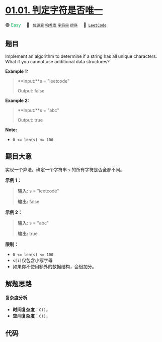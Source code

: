 # [01.01. 判定字符是否唯一](https://leetcode.cn/problems/is-unique-lcci)

🟢 <font color=#15bd66>Easy</font>&emsp; 🔖&ensp; [`位运算`](/tag/bit-manipulation.md) [`哈希表`](/tag/hash-table.md) [`字符串`](/tag/string.md) [`排序`](/tag/sorting.md)&emsp; 🔗&ensp;[`LeetCode`](https://leetcode.cn/problems/is-unique-lcci)

## 题目

Implement an algorithm to determine if a string has all unique characters.
What if you cannot use additional data structures?

**Example 1:**

> 
> 
> 
> 
> 
> **Input:**s = "leetcode"
> 
> Output: false

**Example 2:**

> 
> 
> 
> 
> 
> **Input:**s = "abc"
> 
> Output: true
> 
> 



**Note:**

  * `0 <= len(s) <= 100 `


## 题目大意

实现一个算法，确定一个字符串 `s` 的所有字符是否全都不同。

**示例 1：**

> 
> 
> 
> 
> 
> **输入:** s = "leetcode"
> 
> **输出:** false 
> 
> 

**示例 2：**

> 
> 
> 
> 
> 
> **输入:** s = "abc"
> 
> **输出:** true
> 
> 

**限制：**

  * `0 <= len(s) <= 100 `
  * `s[i]`仅包含小写字母
  * 如果你不使用额外的数据结构，会很加分。


## 解题思路

#### 复杂度分析

- **时间复杂度**：`O()`，
- **空间复杂度**：`O()`，

## 代码

```javascript

```